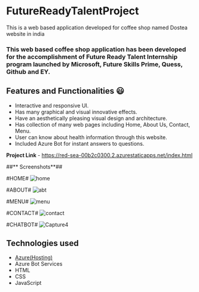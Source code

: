 # FutureReadyTalentProject
This is a web based application developed for coffee shop named Dostea website in india

### This web based coffee shop application has been developed for the accomplishment of Future Ready Talent Internship program launched by Microsoft, Future Skills Prime, Quess, Github and EY.

## Features and Functionalities 😃

- Interactive and responsive UI.
- Has many graphical and visual innovative effects.
- Have an aesthetically pleasing visual design and architecture.
- Has collection of many web pages including Home, About Us, Contact, Menu.
- User can know about health information through this website.
- Included Azure Bot for instant answers to questions.

**Project Link** - https://red-sea-00b2c0300.2.azurestaticapps.net/index.html




##** Screenshots**## 

#HOME# ![home](https://user-images.githubusercontent.com/114014530/217821115-12a3dfeb-1ad8-47c9-9502-258122186978.PNG)

#ABOUT# ![abt](https://user-images.githubusercontent.com/114014530/217821175-e559e2f8-5ec5-44fd-99ba-fb9c225e7739.PNG)

#MENU# ![menu](https://user-images.githubusercontent.com/114014530/217821214-5f9bed3a-705c-4b57-ba78-ed564da614d0.PNG)

#CONTACT# ![contact](https://user-images.githubusercontent.com/114014530/217821291-45d10991-72a1-4c03-b89d-0918dec70563.PNG)

#CHATBOT# ![Capture4](https://user-images.githubusercontent.com/114014530/215735357-2de3e34a-727a-4f61-9579-bab74e2074ae.PNG)


## Technologies used

- [Azure(Hosting)](https://azure.microsoft.com/en-in/features/azure-portal/)
- Azure Bot Services
- HTML
- CSS
- JavaScript
